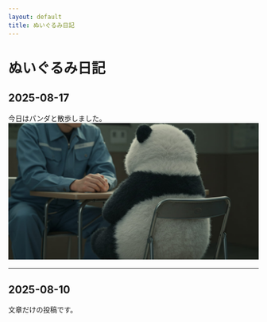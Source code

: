 ```yaml
---
layout: default
title: ぬいぐるみ日記
---
```


# ぬいぐるみ日記

## 2025-08-17
今日はパンダと散歩しました。  
![今日のパンダ](/images/panda-20250817.jpg)

---

## 2025-08-10
文章だけの投稿です。
